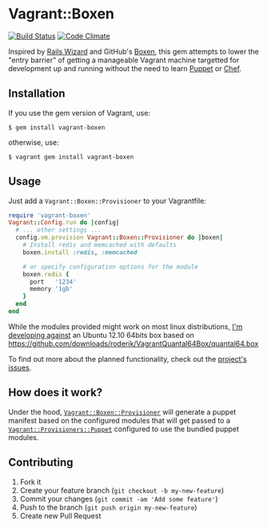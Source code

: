 # Vagrant::Boxen

[![Build Status](https://travis-ci.org/fgrehm/vagrant-boxen.png)](https://travis-ci.org/fgrehm/vagrant-boxen)
[![Code Climate](https://codeclimate.com/badge.png)](https://codeclimate.com/github/fgrehm/vagrant-boxen)

Inspired by [Rails Wizard](http://railswizard.org/) and GitHub's
[Boxen](http://boxen.github.com/), this gem attempts to lower the "entry barrier"
of getting a manageable Vagrant machine targetted for development up and
running without the need to learn [Puppet](https://puppetlabs.com/puppet/what-is-puppet/)
or [Chef](http://www.opscode.com/chef/).


## Installation

If you use the gem version of Vagrant, use:

```terminal
$ gem install vagrant-boxen
```

otherwise, use:

```terminal
$ vagrant gem install vagrant-boxen
```


## Usage

Just add a `Vagrant::Boxen::Provisioner` to your Vagrantfile:

```ruby
require 'vagrant-boxen'
Vagrant::Config.run do |config|
  # ... other settings ...
  config.vm.provision Vagrant::Boxen::Provisioner do |boxen|
    # Install redis and memcached with defaults
    boxen.install :redis, :memcached

    # or specify configuration options for the module
    boxen.redis {
      port   '1234'
      memory '1gb'
    }
  end
end
```

While the modules provided might work on most linux distributions, [I'm developing
against](Vagrantfile) an Ubuntu 12.10 64bits box based on https://github.com/downloads/roderik/VagrantQuantal64Box/quantal64.box

To find out more about the planned functionality, check out the
[project's issues](https://github.com/fgrehm/vagrant-boxen/issues).


## How does it work?

Under the hood, [`Vagrant::Boxen::Provisioner`](https://github.com/fgrehm/vagrant-boxen/blob/master/lib/vagrant-boxen/provisioner.rb)
will generate a puppet manifest based on the configured modules that will get
passed to a [`Vagrant::Provisioners::Puppet`](https://github.com/mitchellh/vagrant/blob/1-0-stable/lib/vagrant/provisioners/puppet.rb)
configured to use the bundled puppet modules.


## Contributing

1. Fork it
2. Create your feature branch (`git checkout -b my-new-feature`)
3. Commit your changes (`git commit -am 'Add some feature'`)
4. Push to the branch (`git push origin my-new-feature`)
5. Create new Pull Request
